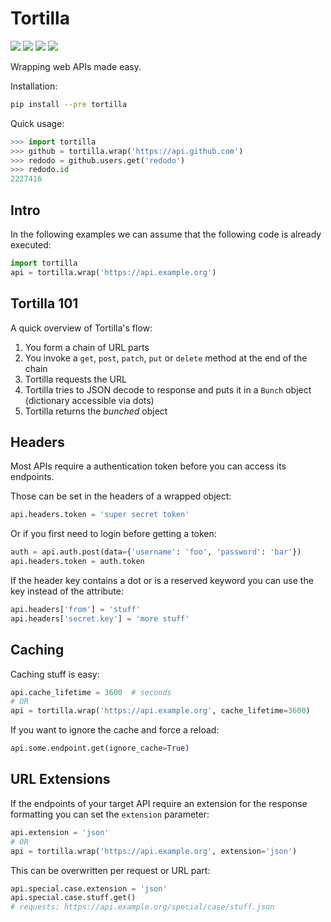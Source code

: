Tortilla
========

[<img src="https://img.shields.io/travis/redodo/tortilla.svg?style=flat">](https://travis-ci.org/redodo/tortilla)
[<img src="https://img.shields.io/coveralls/redodo/tortilla.svg?style=flat">](https://coveralls.io/r/redodo/tortilla)
[<img src="https://img.shields.io/pypi/v/tortilla.svg?style=flat">](https://pypi.python.org/pypi/tortilla)
[<img src="https://pypip.in/py_versions/tortilla/badge.svg?style=flat">](https://pypi.python.org/pypi/tortilla)

Wrapping web APIs made easy.

Installation:

```bash
pip install --pre tortilla
```


Quick usage:

```python
>>> import tortilla
>>> github = tortilla.wrap('https://api.github.com')
>>> redodo = github.users.get('redodo')
>>> redodo.id
2227416
```


Intro
-----

In the following examples we can assume that the following code is already
executed:

```python
import tortilla
api = tortilla.wrap('https://api.example.org')
```


Tortilla 101
------------

A quick overview of Tortilla's flow:

1. You form a chain of URL parts
2. You invoke a `get`, `post`, `patch`, `put` or `delete` method at the end of the chain
3. Tortilla requests the URL
4. Tortilla tries to JSON decode to response and puts it in a `Bunch` object (dictionary accessible via dots)
5. Tortilla returns the *bunched* object


Headers
-------

Most APIs require a authentication token before you can access its endpoints.

Those can be set in the headers of a wrapped object:

```python
api.headers.token = 'super secret token'
```

Or if you first need to login before getting a token:

```python
auth = api.auth.post(data={'username': 'foo', 'password': 'bar'})
api.headers.token = auth.token
```

If the header key contains a dot or is a reserved keyword you can use the
key instead of the attribute:

```python
api.headers['from'] = 'stuff'
api.headers['secret.key'] = 'more stuff'
```


Caching
-------

Caching stuff is easy:

```python
api.cache_lifetime = 3600  # seconds
# OR
api = tortilla.wrap('https://api.example.org', cache_lifetime=3600)
```

If you want to ignore the cache and force a reload:

```python
api.some.endpoint.get(ignore_cache=True)
```


URL Extensions
--------------

If the endpoints of your target API require an extension for the response
formatting you can set the `extension` parameter:

```python
api.extension = 'json'
# OR
api = tortilla.wrap('https://api.example.org', extension='json')
```

This can be overwritten per request or URL part:

```python
api.special.case.extension = 'json'
api.special.case.stuff.get()
# requests: https://api.example.org/special/case/stuff.json
```
